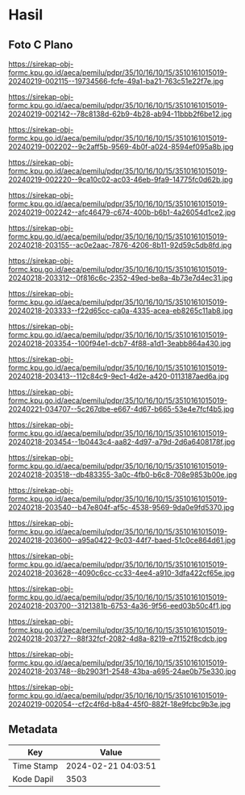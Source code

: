 # Hasil

## Foto C Plano

https://sirekap-obj-formc.kpu.go.id/aeca/pemilu/pdpr/35/10/16/10/15/3510161015019-20240219-002115--19734566-fcfe-49a1-ba21-763c51e22f7e.jpg

https://sirekap-obj-formc.kpu.go.id/aeca/pemilu/pdpr/35/10/16/10/15/3510161015019-20240219-002142--78c8138d-62b9-4b28-ab94-11bbb2f6be12.jpg

https://sirekap-obj-formc.kpu.go.id/aeca/pemilu/pdpr/35/10/16/10/15/3510161015019-20240219-002202--9c2aff5b-9569-4b0f-a024-8594ef095a8b.jpg

https://sirekap-obj-formc.kpu.go.id/aeca/pemilu/pdpr/35/10/16/10/15/3510161015019-20240219-002220--9ca10c02-ac03-46eb-9fa9-14775fc0d62b.jpg

https://sirekap-obj-formc.kpu.go.id/aeca/pemilu/pdpr/35/10/16/10/15/3510161015019-20240219-002242--afc46479-c674-400b-b6b1-4a26054d1ce2.jpg

https://sirekap-obj-formc.kpu.go.id/aeca/pemilu/pdpr/35/10/16/10/15/3510161015019-20240218-203155--ac0e2aac-7876-4206-8b11-92d59c5db8fd.jpg

https://sirekap-obj-formc.kpu.go.id/aeca/pemilu/pdpr/35/10/16/10/15/3510161015019-20240218-203312--0f816c6c-2352-49ed-be8a-4b73e7d4ec31.jpg

https://sirekap-obj-formc.kpu.go.id/aeca/pemilu/pdpr/35/10/16/10/15/3510161015019-20240218-203333--f22d65cc-ca0a-4335-acea-eb8265c11ab8.jpg

https://sirekap-obj-formc.kpu.go.id/aeca/pemilu/pdpr/35/10/16/10/15/3510161015019-20240218-203354--100f94e1-dcb7-4f88-a1d1-3eabb864a430.jpg

https://sirekap-obj-formc.kpu.go.id/aeca/pemilu/pdpr/35/10/16/10/15/3510161015019-20240218-203413--112c84c9-9ec1-4d2e-a420-0113187aed6a.jpg

https://sirekap-obj-formc.kpu.go.id/aeca/pemilu/pdpr/35/10/16/10/15/3510161015019-20240221-034707--5c267dbe-e667-4d67-b665-53e4e7fcf4b5.jpg

https://sirekap-obj-formc.kpu.go.id/aeca/pemilu/pdpr/35/10/16/10/15/3510161015019-20240218-203454--1b0443c4-aa82-4d97-a79d-2d6a6408178f.jpg

https://sirekap-obj-formc.kpu.go.id/aeca/pemilu/pdpr/35/10/16/10/15/3510161015019-20240218-203518--db483355-3a0c-4fb0-b6c8-708e9853b00e.jpg

https://sirekap-obj-formc.kpu.go.id/aeca/pemilu/pdpr/35/10/16/10/15/3510161015019-20240218-203540--b47e804f-af5c-4538-9569-9da0e9fd5370.jpg

https://sirekap-obj-formc.kpu.go.id/aeca/pemilu/pdpr/35/10/16/10/15/3510161015019-20240218-203600--a95a0422-9c03-44f7-baed-51c0ce864d61.jpg

https://sirekap-obj-formc.kpu.go.id/aeca/pemilu/pdpr/35/10/16/10/15/3510161015019-20240218-203628--4090c6cc-cc33-4ee4-a910-3dfa422cf65e.jpg

https://sirekap-obj-formc.kpu.go.id/aeca/pemilu/pdpr/35/10/16/10/15/3510161015019-20240218-203700--3121381b-6753-4a36-9f56-eed03b50c4f1.jpg

https://sirekap-obj-formc.kpu.go.id/aeca/pemilu/pdpr/35/10/16/10/15/3510161015019-20240218-203727--88f32fcf-2082-4d8a-8219-e7f152f8cdcb.jpg

https://sirekap-obj-formc.kpu.go.id/aeca/pemilu/pdpr/35/10/16/10/15/3510161015019-20240218-203748--8b2903f1-2548-43ba-a695-24ae0b75e330.jpg

https://sirekap-obj-formc.kpu.go.id/aeca/pemilu/pdpr/35/10/16/10/15/3510161015019-20240219-002054--cf2c4f6d-b8a4-45f0-882f-18e9fcbc9b3e.jpg


## Metadata

| Key        | Value               |
| ---------- | ------------------- |
| Time Stamp | 2024-02-21 04:03:51 |
| Kode Dapil | 3503                |



